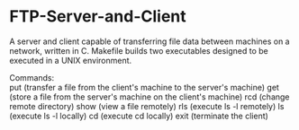 # FTP-Server-and-Client
A server and client capable of transferring file data between machines on a network, written in C. Makefile builds two executables designed to be executed in a UNIX environment.

Commands: <br />
put <pathname> (transfer a file from the client's machine to the server's machine)
get <pathname> (store a file from the server's machine on the client's machine)
rcd <pathname> (change remote directory)
show <pathname> (view a file remotely)
rls (execute ls -l remotely)
ls (execute ls -l locally)
cd <pathname> (execute cd locally)
exit (terminate the client)
